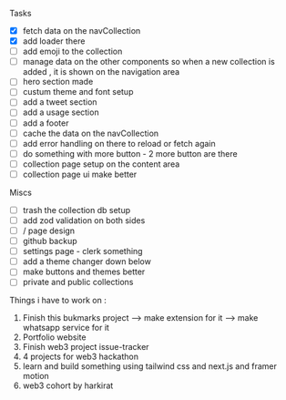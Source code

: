 Tasks

- [x] fetch data on the navCollection
- [x] add loader there
- [ ] add emoji to the collection
- [ ] manage data on the other components so when a new collection is added , it is shown on the navigation area
- [ ] hero section made
- [ ] custum theme and font setup
- [ ] add a tweet section
- [ ] add a usage section
- [ ] add a footer
- [ ] cache the data on the navCollection
- [ ] add error handling on there to reload or fetch again
- [ ] do something with more button - 2 more button are there
- [ ] collection page setup on the content area
- [ ] collection page ui make better

Miscs

- [ ] trash the collection db setup
- [ ] add zod validation on both sides
- [ ] / page design
- [ ] github backup
- [ ] settings page - clerk something
- [ ] add a theme changer down below
- [ ] make buttons and themes better
- [ ] private and public collections

Things i have to work on :

1. Finish this bukmarks project --> make extension for it --> make whatsapp service for it
2. Portfolio website
3. Finish web3 project issue-tracker
4. 4 projects for web3 hackathon
5. learn and build something using tailwind css and next.js and framer motion
6. web3 cohort by harkirat
